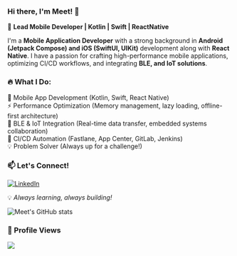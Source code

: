 ### Hi there, I'm Meet! 👋

🚀 **Lead Mobile Developer | Kotlin | Swift | ReactNative**

I'm a **Mobile Application Developer** with a strong background in **Android (Jetpack Compose) and iOS (SwiftUI, UIKit)** development along with **React Native**. I have a passion for crafting high-performance mobile applications, optimizing CI/CD workflows, and integrating **BLE, and IoT solutions**.

### 🔥 What I Do:
📱 Mobile App Development (Kotlin, Swift, React Native)<br/>
⚡️ Performance Optimization (Memory management, lazy loading, offline-first architecture)<br/>
🔗 BLE & IoT Integration (Real-time data transfer, embedded systems collaboration)<br/>
🚀 CI/CD Automation (Fastlane, App Center, GitLab, Jenkins)<br/>
💡 Problem Solver (Always up for a challenge!)<br/>

### 📫 Let's Connect!
[![LinkedIn](https://img.shields.io/badge/LinkedIn-Meet%20Vora-blue?style=flat&logo=linkedin)](https://www.linkedin.com/in/meetvora1994/)

💡 _Always learning, always building!_

<!-- GitHub Stats: https://github.com/anuraghazra/github-readme-stats -->
![Meet's GitHub stats](https://github-readme-stats.vercel.app/api?username=meetvora1994&show_icons=true&theme=prussian)

### 👀 Profile Views
<img src="https://profile-counter.glitch.me/meetvora1994/count.svg" />
